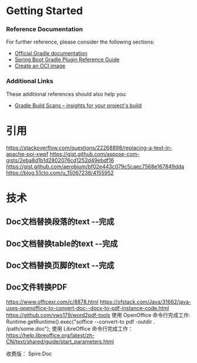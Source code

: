 # Getting Started

### Reference Documentation

For further reference, please consider the following sections:

* [Official Gradle documentation](https://docs.gradle.org)
* [Spring Boot Gradle Plugin Reference Guide](https://docs.spring.io/spring-boot/docs/2.7.3/gradle-plugin/reference/html/)
* [Create an OCI image](https://docs.spring.io/spring-boot/docs/2.7.3/gradle-plugin/reference/html/#build-image)

### Additional Links

These additional references should also help you:

* [Gradle Build Scans – insights for your project's build](https://scans.gradle.com#gradle)


# 引用
https://stackoverflow.com/questions/22268898/replacing-a-text-in-apache-poi-xwpf
https://gist.github.com/aspose-com-gists/2eba8d1b1d2802076cd1252d49ebdf16
https://gist.github.com/aerobium/bf02e443c079c5caec7568e167849dda
https://blog.51cto.com/u_15067238/4155952

# 技术
## Doc文档替换段落的text --完成
## Doc文档替换table的text --完成
## Doc文档替换页脚的text --完成
## Doc文件转换PDF
https://www.officexr.com/c/8878.html
https://ofstack.com/Java/31662/java-uses-openoffice-to-convert-doc--docx-to-pdf-instance-code.html
https://github.com/yws179/word2pdf-tools
使用 OpenOffice 命令行完成工作:
Runtime.getRuntime().exec("soffice --convert-to pdf -outdir . /path/some.doc");
使用 LibreOffice 命令行完成工作：
https://help.libreoffice.org/latest/zh-CN/text/shared/guide/start_parameters.html

收费版：
Spire.Doc
